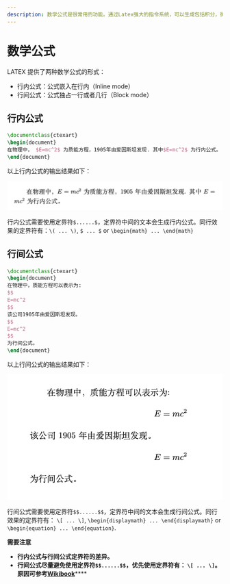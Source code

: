 ```yaml
---
description: 数学公式是很常用的功能。通过Latex强大的指令系统，可以生成包括积分，微分，矩阵等各种数学公式，还有一些特殊的数学符号。
---
```


# 数学公式

LATEX 提供了两种数学公式的形式：

* 行内公式：公式嵌入在行内（Inline mode）
* 行间公式：公式独占一行或者几行（Block mode）

## 行内公式

```tex
\documentclass{ctexart}
\begin{document}
在物理中， $E=mc^2$ 为质能方程，1905年由爱因斯坦发现. 其中$E=mc^2$ 为行内公式。
\end{document}
```

以上行内公式的输出结果如下：

![](../.gitbook/assets/inline-math.png)

行内公式需要使用定界符`$......$`，定界符中间的文本会生成行内公式。同行效果的定界符有：`\( ... \)`, `$ ... $` or `\begin{math} ... \end{math}`

## 行间公式

```tex
\documentclass{ctexart}
\begin{document}
在物理中，质能方程可以表示为:
$$
E=mc^2
$$
该公司1905年由爱因斯坦发现。
$$
E=mc^2
$$
为行间公式。
\end{document}
```

以上行间公式的输出结果如下：

![](../.gitbook/assets/block-math.png)

行间公式需要使用定界符`$$......$$`，定界符中间的文本会生成行间公式。同行效果的定界符有： `\[ ... \]`, `\begin{displaymath} ... \end{displaymath}` or `\begin{equation} ... \end{equation}`.&#x20;

**需要注意**

* **行内公式与行间公式定界符的差异。**
* **行间公式尽量避免使用定界符`$$......$$`，优先使用定界符有： `\[ ... \]`。原因可参考**[**Wikibook**](https://en.wikibooks.org/wiki/LaTeX/Mathematics)****

